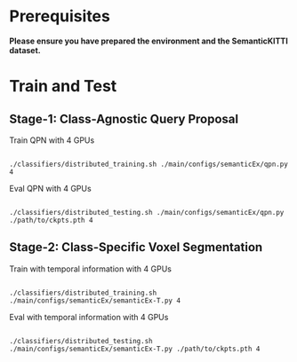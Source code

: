 # Prerequisites

**Please ensure you have prepared the environment and the SemanticKITTI dataset.**

# Train and Test

## Stage-1: Class-Agnostic Query Proposal
Train QPN with 4 GPUs 
```

./classifiers/distributed_training.sh ./main/configs/semanticEx/qpn.py 4

```

Eval QPN with 4 GPUs
```

./classifiers/distributed_testing.sh ./main/configs/semanticEx/qpn.py ./path/to/ckpts.pth 4

```
## Stage-2: Class-Specific Voxel Segmentation
Train with temporal information with 4 GPUs 
```

./classifiers/distributed_training.sh ./main/configs/semanticEx/semanticEx-T.py 4
```

Eval with temporal information with 4 GPUs
```

./classifiers/distributed_testing.sh ./main/configs/semanticEx/semanticEx-T.py ./path/to/ckpts.pth 4
```
